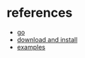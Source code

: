 

# references
- [go](https://golang.org/)
- [download and install](https://golang.org/doc/install?download=go1.16.2.linux-amd64.tar.gz)
- [examples](https://gobyexample.com/)

